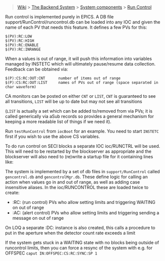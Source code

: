 > [Wiki](Home) > [The Backend System](The-Backend-System) > [System components](System-components) > [Run Control](Run-control)

Run control is implemented purely in EPICS. A DB file support/RunControl/runcontrol.db can be loaded into any IOC and given the name of each PV that needs this feature. It defines a few PVs for this:

```
$(PV):RC:LOW
$(PV):RC:HIGH
$(PV):RC:ENABLE
$(PV):RC:INRANGE
```

When a values is out of range, it will push this information into variables managed by INSTETC which will ultimately pause/resume data collection. Feedback can be obtained via:

```
$(P):CS:RC:OUT:CNT      number of items out of range
$(P):CS:RC:OUT:LIST     names of PVs out of range (space separated in char waveform)
```

CA monitors can be posted on either `CNT` or `LIST`, `CNT` is guaranteed to see all transitions, `LIST` will be up to date but may not see all transitions

(`LIST` is actually a set which can be added to/removed from via PVs; it is called generically via aSub records so provides a general mechanism for keeping a more readable list of things if we need it).

Run `testRunControl` from `iocBoot` for an example. You need to start `INSTETC` first if you wish to use the above CS variables.

To do run control on SECI blocks a separate IOC ioc/RUNCTRL will be used. This will need to be restarted by the blockserver as appropriate and the blockserver will also need to (re)write a startup file for it containing lines like:

The system is implemented by a set of db files in `support/RunControl` called `gencontrol.db` and `gencontrolMgr.db`. These define logic for calling an action when values go in and out of range, as well as adding case insensitive aliases. In the ioc/RUNCONTROL these are loaded twice to create:
* :RC: (run control) PVs who allow setting limits and triggering WAITING on out of range
* :AC: (alert control) PVs who allow setting limits and triggering sending a message on out of range

On LOQ a separate :DC: instance is also created, this calls a procedure to put in the aperture when the detector count rate exceeds a limit

If the system gets stuck in a WAITING state with no blocks being outside of runcontrol limits, then you can force a resync of the system with e.g. for OFFSPEC `caput IN:OFFSPEC:CS:RC:SYNC:SP 1`
